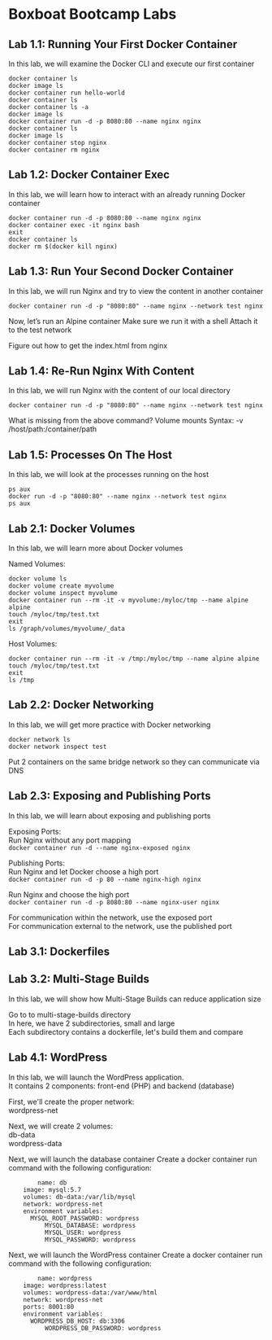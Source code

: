 Boxboat Bootcamp Labs
=====================

Lab 1.1: Running Your First Docker Container
--------------------------------------------

In this lab, we will examine the Docker CLI and execute our first container

```
docker container ls
docker image ls
docker container run hello-world
docker container ls
docker container ls -a
docker image ls
docker container run -d -p 8080:80 --name nginx nginx
docker container ls
docker image ls
docker container stop nginx
docker container rm nginx
```

Lab 1.2: Docker Container Exec
------------------------------

In this lab, we will learn how to interact with an already running Docker container

```
docker container run -d -p 8080:80 --name nginx nginx
docker container exec -it nginx bash
exit
docker container ls
docker rm $(docker kill nginx)
```

Lab 1.3: Run Your Second Docker Container
-----------------------------------------

In this lab, we will run Nginx and try to view the content in another container

`docker container run -d -p "8080:80" --name nginx --network test nginx`

Now, let’s run an Alpine container
Make sure we run it with a shell
Attach it to the test network

Figure out how to get the index.html from nginx

Lab 1.4: Re-Run Nginx With Content
----------------------------------

In this lab, we will run Nginx with the content of our local directory

`docker container run -d -p "8080:80" --name nginx --network test nginx`

What is missing from the above command? Volume mounts
Syntax: -v  /host/path:/container/path

Lab 1.5: Processes On The Host
------------------------------

In this lab, we will look at the processes running on the host

```
ps aux
docker run -d -p "8080:80" --name nginx --network test nginx
ps aux
```

Lab 2.1: Docker Volumes
-----------------------

In this lab, we will learn more about Docker volumes

Named Volumes:

```
docker volume ls
docker volume create myvolume
docker volume inspect myvolume
docker container run --rm -it -v myvolume:/myloc/tmp --name alpine alpine
touch /myloc/tmp/test.txt
exit
ls /graph/volumes/myvolume/_data
```

Host Volumes:

```
docker container run --rm -it -v /tmp:/myloc/tmp --name alpine alpine
touch /myloc/tmp/test.txt
exit
ls /tmp
```

Lab 2.2: Docker Networking
--------------------------

In this lab, we will get more practice with Docker networking

```
docker network ls
docker network inspect test
```

Put 2 containers on the same bridge network so they can communicate via DNS

Lab 2.3: Exposing and Publishing Ports
--------------------------------------

In this lab, we will learn about exposing and publishing ports

Exposing Ports:  
Run Nginx without any port mapping  
`docker container run -d --name nginx-exposed nginx`  

Publishing Ports:  
Run Nginx and let Docker choose a high port  
`docker container run -d -p 80 --name nginx-high nginx`  

Run Nginx and choose the high port  
`docker container run -d -p 8080:80 --name nginx-user nginx`  


For communication within the network, use the exposed port  
For communication external to the network, use the published port  

Lab 3.1: Dockerfiles
--------------------

Lab 3.2: Multi-Stage Builds
---------------------------

In this lab, we will show how Multi-Stage Builds can reduce application size  

Go to to multi-stage-builds directory  
In here, we have 2 subdirectories, small and large  
Each subdirectory contains a dockerfile, let's build them and compare  

Lab 4.1: WordPress
------------------

In this lab, we will launch the WordPress application.  
It contains 2 components: front-end (PHP) and backend (database)  

First, we'll create the proper network:  
	wordpress-net  

Next, we will create 2 volumes:  
	db-data  
	wordpress-data  

Next, we will launch the database container	
Create a docker container run command with the following configuration:
```
        name: db
	image: mysql:5.7
	volumes: db-data:/var/lib/mysql
	network: wordpress-net
	environment variables:
	  MYSQL_ROOT_PASSWORD: wordpress
      	  MYSQL_DATABASE: wordpress
      	  MYSQL_USER: wordpress
      	  MYSQL_PASSWORD: wordpress
```	

Next, we will launch the WordPress container
Create a docker container run command with the following configuration:
```
        name: wordpress
	image: wordpress:latest
	volumes: wordpress-data:/var/www/html
	network: wordpress-net
	ports: 8001:80
	environment variables:
	  WORDPRESS_DB_HOST: db:3306
      	  WORDPRESS_DB_PASSWORD: wordpress
```
